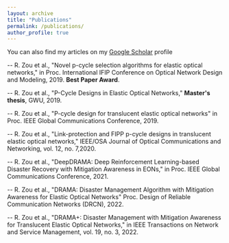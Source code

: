 ```yaml
---
layout: archive
title: "Publications"
permalink: /publications/
author_profile: true
---
```


You can also find my articles on my [Google Scholar](https://scholar.google.com/citations?hl=en&user=bGl2MU4AAAAJ) profile

-- R. Zou et al., "Novel p-cycle selection algorithms for elastic optical networks," in Proc. International IFIP Conference on Optical Network Design and Modeling, 2019. **Best Paper Award**.

-- R. Zou et al., "P-Cycle Designs in Elastic Optical Networks," **Master's thesis**, GWU, 2019.

-- R. Zou et al., "P-cycle design for translucent elastic optical networks" in Proc. IEEE Global Communications Conference, 2019.

-- R. Zou et al., "Link-protection and FIPP p-cycle designs in translucent elastic optical networks," IEEE/OSA Journal of Optical Communications and Networking, vol. 12, no. 7,2020. 

-- R. Zou et al., "DeepDRAMA: Deep Reinforcement Learning-based Disaster Recovery with Mitigation Awareness in EONs," in Proc. IEEE Global Communications Conference, 2021.

-- R. Zou et al., "DRAMA: Disaster Management Algorithm with Mitigation Awareness for Elastic Optical Networks" Proc. Design of Reliable Communication Networks (DRCN), 2022.

-- R. Zou et al., "DRAMA+: Disaster Management with Mitigation Awareness for Translucent Elastic Optical Networks," in IEEE Transactions on Network and Service Management, vol. 19, no. 3, 2022.

